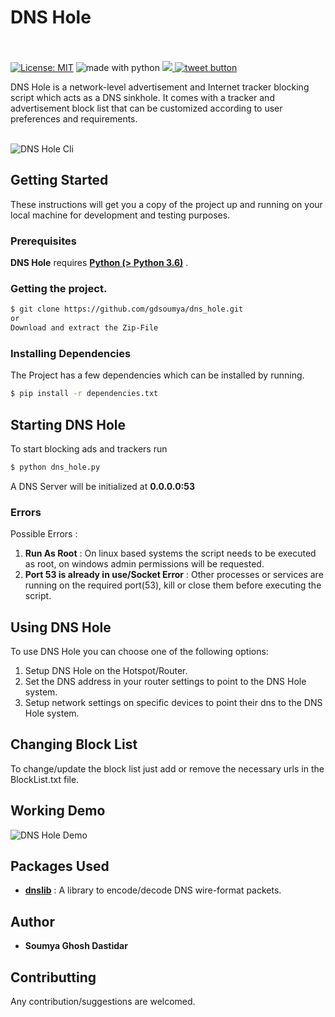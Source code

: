 # DNS Hole
<br><br>
[![License: MIT](https://img.shields.io/badge/License-MIT-yellow.svg)](https://opensource.org/licenses/MIT)   <img src="https://img.shields.io/badge/made%20with-python-blue.svg" alt="made with python"> <a href='https://github.com/gdsoumya' target='_blank'><img src='https://img.shields.io/github/followers/gdsoumya.svg?label=Folow&style=social'></a><a href="https://twitter.com/intent/tweet?url=https%3A%2F%2Fgithub.com%2Fgdsoumya%2Fdns_hole&text=Checkout%20this%20project%20called%20DNS%20Hole%2C%20it%20blocks%20unwanted%20ads%20and%20trackers%20and%20preserves%20your%20privacy.%20&hashtags=%23dns_hole%20%23privacy%20%23ad_blocker%20%23trackers_blocker" target="_blank">
  <img src="http://jpillora.com/github-twitter-button/img/tweet.png"
       alt="tweet button" title="Checkout this project called DNS Hole, it blocks unwanted ads and trackers and preserves your privacy. "></img>
</a>

DNS Hole is a network-level advertisement and Internet tracker blocking script which acts as a DNS sinkhole. It comes with a tracker and advertisement block list that can be customized according to user preferences and requirements.<br><br>

<img src="https://github.com/gdsoumya/dns_hole/blob/master/dns_hole_cli.png"
       alt="DNS Hole Cli" title="DNS Hole Cli"></img>


## Getting Started
These instructions will get you a copy of the project up and running on your local machine for development and testing purposes.

### Prerequisites

**DNS Hole** requires [ **Python (> Python 3.6)**](https://www.python.org/) .

### Getting the project.

```sh
$ git clone https://github.com/gdsoumya/dns_hole.git
or 
Download and extract the Zip-File
```
### Installing Dependencies
The Project has a few dependencies which can be installed by running.
```sh
$ pip install -r dependencies.txt 
```
## Starting DNS Hole
To start blocking ads and trackers run
```sh
$ python dns_hole.py
```
A DNS Server will be initialized at **0.0.0.0:53** 

### Errors 
Possible Errors :<br>
1. **Run As Root** : On linux based systems the script needs to be executed as root, on windows admin permissions will be requested.<br>
2. **Port 53 is already in use/Socket Error** : Other processes or services are running on the required port(53), kill or close them before executing the script.<br>

## Using DNS Hole
To use DNS Hole you can choose one of the following options:
1. Setup DNS Hole on the Hotspot/Router.
2. Set the DNS address in your router settings to point to the DNS Hole system.
3. Setup network settings on specific devices to point their dns to the DNS Hole system. 

## Changing Block List
To change/update the block list just add or remove the necessary urls in the BlockList.txt file.

## Working Demo 
<img src="https://github.com/gdsoumya/dns_hole/blob/master/dns_hole.png"
       alt="DNS Hole Demo" title="DNS Hole Demo"></img>

## Packages Used
- **[dnslib](https://pypi.org/project/dnslib/)** : A library to encode/decode DNS wire-format packets.

## Author
-   **Soumya Ghosh Dastidar**

## Contributting
Any contribution/suggestions are welcomed.
